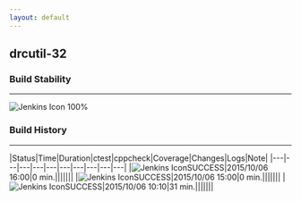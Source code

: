 ```yaml
---
layout: default
---
```

## drcutil-32
### Build Stability
___
![Jenkins Icon](http://jenkinshrg.github.io/images/48x48/health-80plus.png)
100%
  
### Build History
___
|Status|Time|Duration|<span class='badge'>ctest</span>|<span class='badge'>cppcheck</span>|Coverage|Changes|Logs|Note|
|---|---|---|---|---|---|---|---|---|---|
|![Jenkins Icon](http://jenkinshrg.github.io/images/24x24/blue.png)SUCCESS|2015/10/06 16:00|0 min.|||||||
|![Jenkins Icon](http://jenkinshrg.github.io/images/24x24/blue.png)SUCCESS|2015/10/06 15:00|0 min.|||||||
|![Jenkins Icon](http://jenkinshrg.github.io/images/24x24/blue.png)SUCCESS|2015/10/06 10:10|31 min.|||||||
